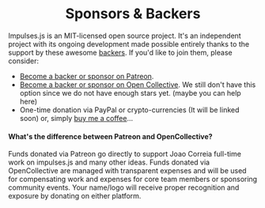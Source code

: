 <h1 align="center">Sponsors &amp; Backers</h1>

Impulses.js is an MIT-licensed open source project. It's an independent project with its ongoing development made possible entirely thanks to the support by these awesome [backers](https://github.com/impulsesjs/lib/blob/dev/BACKERS.md). If you'd like to join them, please consider:

- [Become a backer or sponsor on Patreon](https://www.patreon.com/joaocorreia).
- [Become a backer or sponsor on Open Collective](https://opencollective.com/impulses). We still don't have this option since we do not have enough stars yet. (maybe you can help here)
- One-time donation via PayPal or crypto-currencies (It will be linked soon) or, simply [buy me a coffee](https://www.buymeacoffee.com/correia)... 

#### What's the difference between Patreon and OpenCollective?

Funds donated via Patreon go directly to support Joao Correia full-time work on impulses.js and many other ideas. Funds donated via OpenCollective are managed with transparent expenses and will be used for compensating work and expenses for core team members or sponsoring community events. Your name/logo will receive proper recognition and exposure by donating on either platform.
